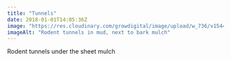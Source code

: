 ```yaml
---
title: "Tunnels"
date: 2018-01-01T14:05:36Z
image: "https://res.cloudinary.com/growdigital/image/upload/w_736/v1544046966/vole-tunnels-38728988664.jpg"
imageAlt: "Rodent tunnels in mud, next to bark mulch"
---
```


Rodent tunnels under the sheet mulch
